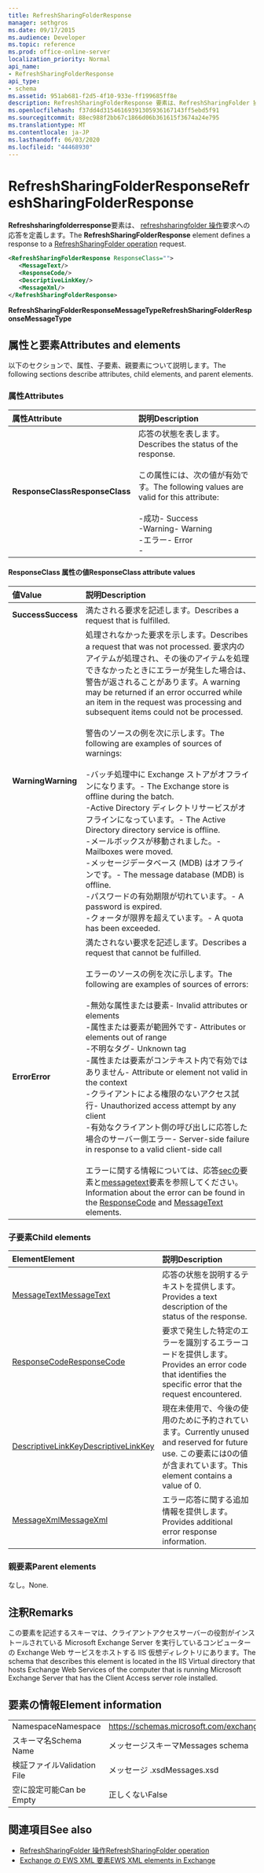 ```yaml
---
title: RefreshSharingFolderResponse
manager: sethgros
ms.date: 09/17/2015
ms.audience: Developer
ms.topic: reference
ms.prod: office-online-server
localization_priority: Normal
api_name:
- RefreshSharingFolderResponse
api_type:
- schema
ms.assetid: 951ab681-f2d5-4f10-933e-ff199685ff8e
description: RefreshSharingFolderResponse 要素は、RefreshSharingFolder 操作要求への応答を定義します。
ms.openlocfilehash: f37dd4d31546169391305936167143ff5ebd5f91
ms.sourcegitcommit: 88ec988f2bb67c1866d06b361615f3674a24e795
ms.translationtype: MT
ms.contentlocale: ja-JP
ms.lasthandoff: 06/03/2020
ms.locfileid: "44468930"
---
```

# <a name="refreshsharingfolderresponse"></a><span data-ttu-id="e6aee-103">RefreshSharingFolderResponse</span><span class="sxs-lookup"><span data-stu-id="e6aee-103">RefreshSharingFolderResponse</span></span>

<span data-ttu-id="e6aee-104">**Refreshsharingfolderresponse**要素は、 [refreshsharingfolder 操作](refreshsharingfolder-operation.md)要求への応答を定義します。</span><span class="sxs-lookup"><span data-stu-id="e6aee-104">The **RefreshSharingFolderResponse** element defines a response to a [RefreshSharingFolder operation](refreshsharingfolder-operation.md) request.</span></span> 
  
```xml
<RefreshSharingFolderResponse ResponseClass="">
   <MessageText/>
   <ResponseCode/>
   <DescriptiveLinkKey/>
   <MessageXml/>
</RefreshSharingFolderResponse>
```

 <span data-ttu-id="e6aee-105">**RefreshSharingFolderResponseMessageType**</span><span class="sxs-lookup"><span data-stu-id="e6aee-105">**RefreshSharingFolderResponseMessageType**</span></span>
## <a name="attributes-and-elements"></a><span data-ttu-id="e6aee-106">属性と要素</span><span class="sxs-lookup"><span data-stu-id="e6aee-106">Attributes and elements</span></span>

<span data-ttu-id="e6aee-107">以下のセクションで、属性、子要素、親要素について説明します。</span><span class="sxs-lookup"><span data-stu-id="e6aee-107">The following sections describe attributes, child elements, and parent elements.</span></span>
  
### <a name="attributes"></a><span data-ttu-id="e6aee-108">属性</span><span class="sxs-lookup"><span data-stu-id="e6aee-108">Attributes</span></span>

|<span data-ttu-id="e6aee-109">**属性**</span><span class="sxs-lookup"><span data-stu-id="e6aee-109">**Attribute**</span></span>|<span data-ttu-id="e6aee-110">**説明**</span><span class="sxs-lookup"><span data-stu-id="e6aee-110">**Description**</span></span>|
|:-----|:-----|
|<span data-ttu-id="e6aee-111">**ResponseClass**</span><span class="sxs-lookup"><span data-stu-id="e6aee-111">**ResponseClass**</span></span> <br/> | <span data-ttu-id="e6aee-112">応答の状態を表します。</span><span class="sxs-lookup"><span data-stu-id="e6aee-112">Describes the status of the response.</span></span> <br/><br/><span data-ttu-id="e6aee-113">この属性には、次の値が有効です。</span><span class="sxs-lookup"><span data-stu-id="e6aee-113">The following values are valid for this attribute:</span></span>  <br/><br/><span data-ttu-id="e6aee-114">-成功</span><span class="sxs-lookup"><span data-stu-id="e6aee-114">-  Success</span></span>  <br/><span data-ttu-id="e6aee-115">-Warning</span><span class="sxs-lookup"><span data-stu-id="e6aee-115">-  Warning</span></span>  <br/><span data-ttu-id="e6aee-116">-エラー</span><span class="sxs-lookup"><span data-stu-id="e6aee-116">-  Error</span></span>  <br/>- |
   
#### <a name="responseclass-attribute-values"></a><span data-ttu-id="e6aee-117">ResponseClass 属性の値</span><span class="sxs-lookup"><span data-stu-id="e6aee-117">ResponseClass attribute values</span></span>

|<span data-ttu-id="e6aee-118">**値**</span><span class="sxs-lookup"><span data-stu-id="e6aee-118">**Value**</span></span>|<span data-ttu-id="e6aee-119">**説明**</span><span class="sxs-lookup"><span data-stu-id="e6aee-119">**Description**</span></span>|
|:-----|:-----|
|<span data-ttu-id="e6aee-120">**Success**</span><span class="sxs-lookup"><span data-stu-id="e6aee-120">**Success**</span></span> <br/> |<span data-ttu-id="e6aee-121">満たされる要求を記述します。</span><span class="sxs-lookup"><span data-stu-id="e6aee-121">Describes a request that is fulfilled.</span></span>  <br/> |
|<span data-ttu-id="e6aee-122">**Warning**</span><span class="sxs-lookup"><span data-stu-id="e6aee-122">**Warning**</span></span> <br/> | <span data-ttu-id="e6aee-123">処理されなかった要求を示します。</span><span class="sxs-lookup"><span data-stu-id="e6aee-123">Describes a request that was not processed.</span></span> <span data-ttu-id="e6aee-124">要求内のアイテムが処理され、その後のアイテムを処理できなかったときにエラーが発生した場合は、警告が返されることがあります。</span><span class="sxs-lookup"><span data-stu-id="e6aee-124">A warning may be returned if an error occurred while an item in the request was processing and subsequent items could not be processed.</span></span> <br/><br/><span data-ttu-id="e6aee-125">警告のソースの例を次に示します。</span><span class="sxs-lookup"><span data-stu-id="e6aee-125">The following are examples of sources of warnings:</span></span> <br/> <br/><span data-ttu-id="e6aee-126">-バッチ処理中に Exchange ストアがオフラインになります。</span><span class="sxs-lookup"><span data-stu-id="e6aee-126">-  The Exchange store is offline during the batch.</span></span>  <br/><span data-ttu-id="e6aee-127">-Active Directory ディレクトリサービスがオフラインになっています。</span><span class="sxs-lookup"><span data-stu-id="e6aee-127">-  The Active Directory directory service is offline.</span></span>  <br/><span data-ttu-id="e6aee-128">-メールボックスが移動されました。</span><span class="sxs-lookup"><span data-stu-id="e6aee-128">-  Mailboxes were moved.</span></span>  <br/><span data-ttu-id="e6aee-129">-メッセージデータベース (MDB) はオフラインです。</span><span class="sxs-lookup"><span data-stu-id="e6aee-129">-  The message database (MDB) is offline.</span></span>  <br/><span data-ttu-id="e6aee-130">-パスワードの有効期限が切れています。</span><span class="sxs-lookup"><span data-stu-id="e6aee-130">-  A password is expired.</span></span>  <br/><span data-ttu-id="e6aee-131">-クォータが限界を超えています。</span><span class="sxs-lookup"><span data-stu-id="e6aee-131">-  A quota has been exceeded.</span></span>  <br/> |
|<span data-ttu-id="e6aee-132">**Error**</span><span class="sxs-lookup"><span data-stu-id="e6aee-132">**Error**</span></span> <br/> | <span data-ttu-id="e6aee-133">満たされない要求を記述します。</span><span class="sxs-lookup"><span data-stu-id="e6aee-133">Describes a request that cannot be fulfilled.</span></span><br/><br/> <span data-ttu-id="e6aee-134">エラーのソースの例を次に示します。</span><span class="sxs-lookup"><span data-stu-id="e6aee-134">The following are examples of sources of errors:</span></span>  <br/><br/><span data-ttu-id="e6aee-135">-無効な属性または要素</span><span class="sxs-lookup"><span data-stu-id="e6aee-135">-  Invalid attributes or elements</span></span>  <br/><span data-ttu-id="e6aee-136">-属性または要素が範囲外です</span><span class="sxs-lookup"><span data-stu-id="e6aee-136">-  Attributes or elements out of range</span></span>  <br/><span data-ttu-id="e6aee-137">-不明なタグ</span><span class="sxs-lookup"><span data-stu-id="e6aee-137">-  Unknown tag</span></span>  <br/><span data-ttu-id="e6aee-138">-属性または要素がコンテキスト内で有効ではありません</span><span class="sxs-lookup"><span data-stu-id="e6aee-138">-  Attribute or element not valid in the context</span></span>  <br/><span data-ttu-id="e6aee-139">-クライアントによる権限のないアクセス試行</span><span class="sxs-lookup"><span data-stu-id="e6aee-139">-  Unauthorized access attempt by any client</span></span>  <br/><span data-ttu-id="e6aee-140">-有効なクライアント側の呼び出しに応答した場合のサーバー側エラー</span><span class="sxs-lookup"><span data-stu-id="e6aee-140">-  Server-side failure in response to a valid client-side call</span></span>  <br/>  <br/><span data-ttu-id="e6aee-141">エラーに関する情報については、応答[secの](responsecode.md)要素と[messagetext](messagetext.md)要素を参照してください。</span><span class="sxs-lookup"><span data-stu-id="e6aee-141">Information about the error can be found in the [ResponseCode](responsecode.md) and [MessageText](messagetext.md) elements.</span></span>  <br/> |
   
### <a name="child-elements"></a><span data-ttu-id="e6aee-142">子要素</span><span class="sxs-lookup"><span data-stu-id="e6aee-142">Child elements</span></span>

|<span data-ttu-id="e6aee-143">**Element**</span><span class="sxs-lookup"><span data-stu-id="e6aee-143">**Element**</span></span>|<span data-ttu-id="e6aee-144">**説明**</span><span class="sxs-lookup"><span data-stu-id="e6aee-144">**Description**</span></span>|
|:-----|:-----|
|[<span data-ttu-id="e6aee-145">MessageText</span><span class="sxs-lookup"><span data-stu-id="e6aee-145">MessageText</span></span>](messagetext.md) <br/> |<span data-ttu-id="e6aee-146">応答の状態を説明するテキストを提供します。</span><span class="sxs-lookup"><span data-stu-id="e6aee-146">Provides a text description of the status of the response.</span></span>  <br/> |
|[<span data-ttu-id="e6aee-147">ResponseCode</span><span class="sxs-lookup"><span data-stu-id="e6aee-147">ResponseCode</span></span>](responsecode.md) <br/> |<span data-ttu-id="e6aee-148">要求で発生した特定のエラーを識別するエラーコードを提供します。</span><span class="sxs-lookup"><span data-stu-id="e6aee-148">Provides an error code that identifies the specific error that the request encountered.</span></span>  <br/> |
|[<span data-ttu-id="e6aee-149">DescriptiveLinkKey</span><span class="sxs-lookup"><span data-stu-id="e6aee-149">DescriptiveLinkKey</span></span>](descriptivelinkkey.md) <br/> |<span data-ttu-id="e6aee-150">現在未使用で、今後の使用のために予約されています。</span><span class="sxs-lookup"><span data-stu-id="e6aee-150">Currently unused and reserved for future use.</span></span> <span data-ttu-id="e6aee-151">この要素には0の値が含まれています。</span><span class="sxs-lookup"><span data-stu-id="e6aee-151">This element contains a value of 0.</span></span>  <br/> |
|[<span data-ttu-id="e6aee-152">MessageXml</span><span class="sxs-lookup"><span data-stu-id="e6aee-152">MessageXml</span></span>](messagexml.md) <br/> |<span data-ttu-id="e6aee-153">エラー応答に関する追加情報を提供します。</span><span class="sxs-lookup"><span data-stu-id="e6aee-153">Provides additional error response information.</span></span>  <br/> |
   
### <a name="parent-elements"></a><span data-ttu-id="e6aee-154">親要素</span><span class="sxs-lookup"><span data-stu-id="e6aee-154">Parent elements</span></span>

<span data-ttu-id="e6aee-155">なし。</span><span class="sxs-lookup"><span data-stu-id="e6aee-155">None.</span></span>
  
## <a name="remarks"></a><span data-ttu-id="e6aee-156">注釈</span><span class="sxs-lookup"><span data-stu-id="e6aee-156">Remarks</span></span>

<span data-ttu-id="e6aee-157">この要素を記述するスキーマは、クライアントアクセスサーバーの役割がインストールされている Microsoft Exchange Server を実行しているコンピューターの Exchange Web サービスをホストする IIS 仮想ディレクトリにあります。</span><span class="sxs-lookup"><span data-stu-id="e6aee-157">The schema that describes this element is located in the IIS Virtual directory that hosts Exchange Web Services of the computer that is running Microsoft Exchange Server that has the Client Access server role installed.</span></span>
  
## <a name="element-information"></a><span data-ttu-id="e6aee-158">要素の情報</span><span class="sxs-lookup"><span data-stu-id="e6aee-158">Element information</span></span>

|||
|:-----|:-----|
|<span data-ttu-id="e6aee-159">Namespace</span><span class="sxs-lookup"><span data-stu-id="e6aee-159">Namespace</span></span>  <br/> |https://schemas.microsoft.com/exchange/services/2006/messages  <br/> |
|<span data-ttu-id="e6aee-160">スキーマ名</span><span class="sxs-lookup"><span data-stu-id="e6aee-160">Schema Name</span></span>  <br/> |<span data-ttu-id="e6aee-161">メッセージスキーマ</span><span class="sxs-lookup"><span data-stu-id="e6aee-161">Messages schema</span></span>  <br/> |
|<span data-ttu-id="e6aee-162">検証ファイル</span><span class="sxs-lookup"><span data-stu-id="e6aee-162">Validation File</span></span>  <br/> |<span data-ttu-id="e6aee-163">メッセージ .xsd</span><span class="sxs-lookup"><span data-stu-id="e6aee-163">Messages.xsd</span></span>  <br/> |
|<span data-ttu-id="e6aee-164">空に設定可能</span><span class="sxs-lookup"><span data-stu-id="e6aee-164">Can be Empty</span></span>  <br/> |<span data-ttu-id="e6aee-165">正しくない</span><span class="sxs-lookup"><span data-stu-id="e6aee-165">False</span></span>  <br/> |
   
## <a name="see-also"></a><span data-ttu-id="e6aee-166">関連項目</span><span class="sxs-lookup"><span data-stu-id="e6aee-166">See also</span></span>

- [<span data-ttu-id="e6aee-167">RefreshSharingFolder 操作</span><span class="sxs-lookup"><span data-stu-id="e6aee-167">RefreshSharingFolder operation</span></span>](refreshsharingfolder-operation.md)
- [<span data-ttu-id="e6aee-168">Exchange の EWS XML 要素</span><span class="sxs-lookup"><span data-stu-id="e6aee-168">EWS XML elements in Exchange</span></span>](ews-xml-elements-in-exchange.md)

